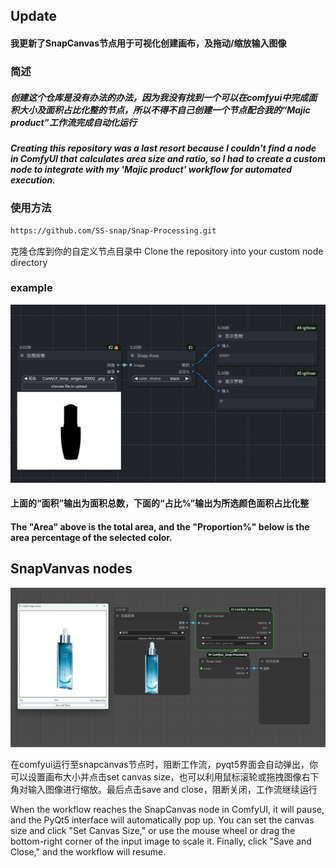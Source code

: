 ## Update
#### 我更新了SnapCanvas节点用于可视化创建画布，及拖动/缩放输入图像

### 简述

##### 创建这个仓库是没有办法的办法，因为我没有找到一个可以在comfyui中完成面积大小及面积占比化整的节点，所以不得不自己创建一个节点配合我的“Majic product”工作流完成自动化运行

##### Creating this repository was a last resort because I couldn't find a node in ComfyUI that calculates area size and ratio, so I had to create a custom node to integrate with my 'Majic product' workflow for automated execution.

### 使用方法
   ```bash
   https://github.com/SS-snap/Snap-Processing.git
   ```
克隆仓库到你的自定义节点目录中
Clone the repository into your custom node directory

### example
![示例图片](./assets/example.png)

#### 上面的“面积”输出为面积总数，下面的“占比%”输出为所选颜色面积占比化整
#### The "Area" above is the total area, and the "Proportion%" below is the area percentage of the selected color.


## SnapVanvas nodes

![示例图片](./assets/example2.png)

在comfyui运行至snapcanvas节点时，阻断工作流，pyqt5界面会自动弹出，你可以设置画布大小并点击set canvas size，也可以利用鼠标滚轮或拖拽图像右下角对输入图像进行缩放。最后点击save and close，阻断关闭，工作流继续运行

When the workflow reaches the SnapCanvas node in ComfyUI, it will pause, and the PyQt5 interface will automatically pop up. You can set the canvas size and click "Set Canvas Size," or use the mouse wheel or drag the bottom-right corner of the input image to scale it. Finally, click "Save and Close," and the workflow will resume.
